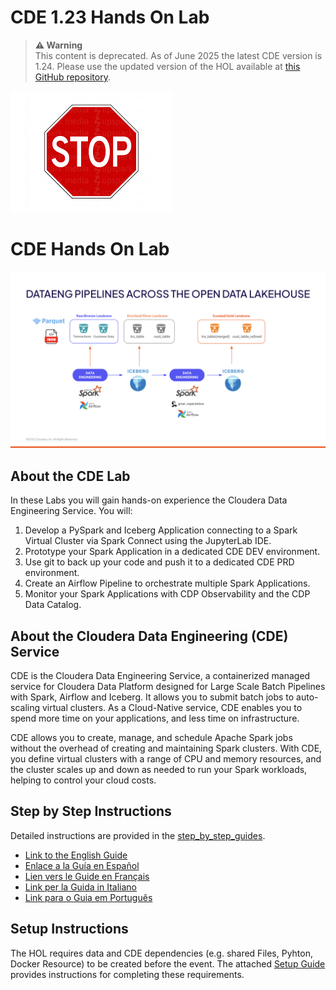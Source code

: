 # CDE 1.23 Hands On Lab

>**⚠ Warning**  
>This content is deprecated. As of June 2025 the latest CDE version is 1.24. Please use the updated version of the HOL available at [this GitHub repository](https://github.com/pdefusco/CDE_124_HOL).

![alt text](/img/stop.png)

# CDE Hands On Lab

![alt text](/img/new-ref-arch.png)

## About the CDE Lab

In these Labs you will gain hands-on experience the Cloudera Data Engineering Service. You will:

1. Develop a PySpark and Iceberg Application connecting to a Spark Virtual Cluster via Spark Connect using the JupyterLab IDE.
2. Prototype your Spark Application in a dedicated CDE DEV environment.
3. Use git to back up your code and push it to a dedicated CDE PRD environment.
4. Create an Airflow Pipeline to orchestrate multiple Spark Applications.
5. Monitor your Spark Applications with CDP Observability and the CDP Data Catalog.

## About the Cloudera Data Engineering (CDE) Service

CDE is the Cloudera Data Engineering Service, a containerized managed service for Cloudera Data Platform designed for Large Scale Batch Pipelines with Spark, Airflow and Iceberg. It allows you to submit batch jobs to auto-scaling virtual clusters. As a Cloud-Native service, CDE enables you to spend more time on your applications, and less time on infrastructure.

CDE allows you to create, manage, and schedule Apache Spark jobs without the overhead of creating and maintaining Spark clusters. With CDE, you define virtual clusters with a range of CPU and memory resources, and the cluster scales up and down as needed to run your Spark workloads, helping to control your cloud costs.

## Step by Step Instructions

Detailed instructions are provided in the [step_by_step_guides](https://github.com/pdefusco/CDE_123_HOL/tree/main/step_by_step_guides/english).

* [Link to the English Guide](https://github.com/pdefusco/CDE_123_HOL/tree/main/step_by_step_guides/english)
* [Enlace a la Guía en Español](https://github.com/pdefusco/CDE_123_HOL/tree/main/step_by_step_guides/espa%C3%B1ol)
* [Lien vers le Guide en Français](https://github.com/pdefusco/CDE_123_HOL/tree/main/step_by_step_guides/fran%C3%A7ais)
* [Link per la Guida in Italiano](https://github.com/pdefusco/CDE_123_HOL/tree/main/step_by_step_guides/italiano)
* [Link para o Guia em Português](https://github.com/pdefusco/CDE_123_HOL/tree/main/step_by_step_guides/portugu%C3%AAs)

## Setup Instructions

The HOL requires data and CDE dependencies (e.g. shared Files, Pyhton, Docker Resource) to be created before the event. The attached [Setup Guide](https://github.com/pdefusco/CDE_123_HOL/blob/main/setup/README.md) provides instructions for completing these requirements.
